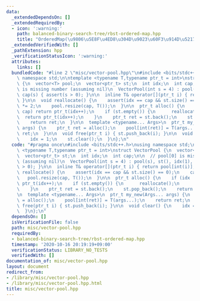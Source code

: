 ```yaml
---
data:
  _extendedDependsOn: []
  _extendedRequiredBy:
  - icon: ':warning:'
    path: balanced-binary-search-tree/rbst-ordered-map.hpp
    title: "OrderedMap(\u9806\u5E8F\u4ED8\u304D\u9023\u60F3\u914D\u5217)"
  _extendedVerifiedWith: []
  _pathExtension: hpp
  _verificationStatusIcon: ':warning:'
  attributes:
    links: []
  bundledCode: "#line 2 \"misc/vector-pool.hpp\"\n#include <bits/stdc++.h>\nusing\
    \ namespace std;\n\ntemplate <typename T,typename ptr_t = int>\nstruct VectorPool\
    \ {\n  vector<T> pool;\n  vector<ptr_t> st;\n  int idx;\n  int cap;\n\n  // pool[0]\
    \ is missing number (assuming nil)\n  VectorPool(int s = 4) : pool(s), st(), idx(1),\
    \ cap(s) { assert(s > 0); }\n\n  inline T& operator[](ptr_t i) { return pool[int(i)];\
    \ }\n\n  void reallocate() {\n    assert(idx == cap && st.size() == 0);\n    cap\
    \ *= 2;\n    pool.resize(cap, T());\n  }\n\n  ptr_t alloc() {\n    if (idx !=\
    \ cap) return ptr_t(idx++);\n    if (st.empty()) {\n      reallocate();\n    \
    \  return ptr_t(idx++);\n    }\n    ptr_t ret = st.back();\n    st.pop_back();\n\
    \    return ret;\n  }\n\n  template <typename... Args>\n  ptr_t my_new(Args...\
    \ args) {\n    ptr_t ret = alloc();\n    pool[int(ret)] = T(args...);\n    return\
    \ ret;\n  }\n\n  void free(ptr_t i) { st.push_back(i); }\n\n  void clear() {\n\
    \    idx = 1;\n    st.clear();\n  }\n};\n"
  code: "#pragma once\n#include <bits/stdc++.h>\nusing namespace std;\n\ntemplate\
    \ <typename T,typename ptr_t = int>\nstruct VectorPool {\n  vector<T> pool;\n\
    \  vector<ptr_t> st;\n  int idx;\n  int cap;\n\n  // pool[0] is missing number\
    \ (assuming nil)\n  VectorPool(int s = 4) : pool(s), st(), idx(1), cap(s) { assert(s\
    \ > 0); }\n\n  inline T& operator[](ptr_t i) { return pool[int(i)]; }\n\n  void\
    \ reallocate() {\n    assert(idx == cap && st.size() == 0);\n    cap *= 2;\n \
    \   pool.resize(cap, T());\n  }\n\n  ptr_t alloc() {\n    if (idx != cap) return\
    \ ptr_t(idx++);\n    if (st.empty()) {\n      reallocate();\n      return ptr_t(idx++);\n\
    \    }\n    ptr_t ret = st.back();\n    st.pop_back();\n    return ret;\n  }\n\
    \n  template <typename... Args>\n  ptr_t my_new(Args... args) {\n    ptr_t ret\
    \ = alloc();\n    pool[int(ret)] = T(args...);\n    return ret;\n  }\n\n  void\
    \ free(ptr_t i) { st.push_back(i); }\n\n  void clear() {\n    idx = 1;\n    st.clear();\n\
    \  }\n};\n"
  dependsOn: []
  isVerificationFile: false
  path: misc/vector-pool.hpp
  requiredBy:
  - balanced-binary-search-tree/rbst-ordered-map.hpp
  timestamp: '2020-10-16 20:19:19+09:00'
  verificationStatus: LIBRARY_NO_TESTS
  verifiedWith: []
documentation_of: misc/vector-pool.hpp
layout: document
redirect_from:
- /library/misc/vector-pool.hpp
- /library/misc/vector-pool.hpp.html
title: misc/vector-pool.hpp
---
```

